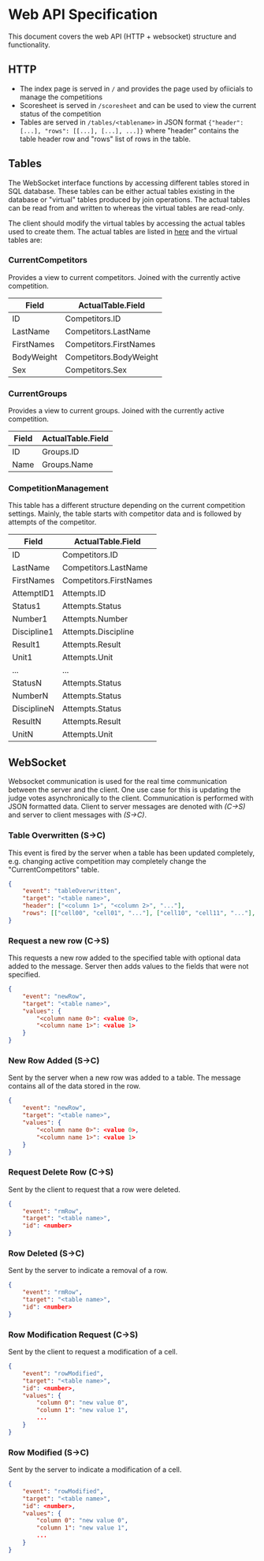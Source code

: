 # Web API Specification

This document covers the web API (HTTP + websocket) structure and functionality.

## HTTP

- The index page is served in `/` and provides the page used by ofiicials to manage the competitions
- Scoresheet is served in `/scoresheet` and can be used to view the current status of the competition
- Tables are served in `/tables/<tablename>` in JSON format `{"header": [...], "rows": [[...], [...], ...]}`
  where "header" contains the table header row and "rows" list of rows in the table.
## Tables

The WebSocket interface functions by accessing different tables stored in SQL database. These 
tables can be either actual tables existing in the database or "virtual" tables produced by
join operations. The actual tables can be read from and written to whereas the virtual tables
are read-only.

The client should modify the virtual tables by accessing the actual tables used to create them.
The actual tables are listed in [here](./datamodel.md) and the virtual tables are:

### CurrentCompetitors
Provides a view to current competitors. Joined with the currently active competition.

|Field| ActualTable.Field |
| --- | --- |
| ID | Competitors.ID |
| LastName | Competitors.LastName |
| FirstNames | Competitors.FirstNames |
| BodyWeight | Competitors.BodyWeight |
| Sex | Competitors.Sex |

### CurrentGroups

Provides a view to current groups. Joined with the currently active competition.

| Field | ActualTable.Field |
| --- | --- |
| ID | Groups.ID |
| Name | Groups.Name |

### CompetitionManagement

This table has a different structure depending on the current competition settings.
Mainly, the table starts with competitor data and is followed by attempts of the
competitor.

| Field | ActualTable.Field |
| --- | ---  |
| ID | Competitors.ID |
| LastName | Competitors.LastName |
| FirstNames | Competitors.FirstNames |
| AttemptID1 | Attempts.ID |
| Status1 | Attempts.Status |
| Number1 | Attempts.Number |
| Discipline1 | Attempts.Discipline |
| Result1 | Attempts.Result |
| Unit1 | Attempts.Unit |
| ... | ... |
| StatusN | Attempts.Status |
| NumberN | Attempts.Status |
| DisciplineN | Attempts.Status |
| ResultN | Attempts.Result |
| UnitN | Attempts.Unit |
## WebSocket

Websocket communication is used for the real time communication between the server and the client. One use
case for this is updating the judge votes asynchronically to the client. Communication is performed with JSON
formatted data. Client to server messages are denoted with *(C->S)* and server to client messages with *(S->C)*.

### Table Overwritten (S->C)
This event is fired by the server when a table has been updated completely, e.g. changing active competition
may completely change the "CurrentCompetitors" table.
```JSON
{
    "event": "tableOverwritten",
    "target": "<table name>",
    "header": ["<column 1>", "<column 2>", "..."],
    "rows": [["cell00", "cell01", "..."], ["cell10", "cell11", "..."], "..." ]
}
```

### Request a new row (C->S)
This requests a new row added to the specified table with optional data added to the message. Server then
adds values to the fields that were not specified.
```JSON
{
    "event": "newRow",
    "target": "<table name>",
    "values": {
        "<column name 0>": <value 0>,
        "<column name 1>": <value 1>
    }
}

```

### New Row Added (S->C)
Sent by the server when a new row was added to a table. The message contains all of the data stored
in the row.
```JSON
{
    "event": "newRow",
    "target": "<table name>",
    "values": {
        "<column name 0>": <value 0>,
        "<column name 1>": <value 1>
    }
}
```

### Request Delete Row (C->S)
Sent by the client to request that a row were deleted.
```JSON
{
    "event": "rmRow",
    "target": "<table name>",
    "id": <number>
}
```
### Row Deleted (S->C)
Sent by the server to indicate a removal of a row.
```JSON
{
    "event": "rmRow",
    "target": "<table name>",
    "id": <number>
}
```

### Row Modification Request (C->S)
Sent by the client to request a modification of a cell.
```JSON
{
    "event": "rowModified",
    "target": "<table name>",
    "id": <number>,
    "values": {
        "column 0": "new value 0",
        "column 1": "new value 1",
        ...
    }
}
```

### Row Modified (S->C)
Sent by the server to indicate a modification of a cell.
```JSON
{
    "event": "rowModified",
    "target": "<table name>",
    "id": <number>,
    "values": {
        "column 0": "new value 0",
        "column 1": "new value 1",
        ...
    }
}
```